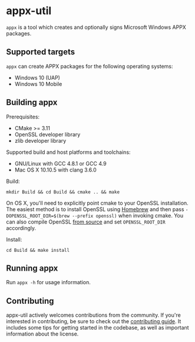 # appx-util

`appx` is a tool which creates and optionally signs
Microsoft Windows APPX packages.

## Supported targets

`appx` can create APPX packages for the following operating
systems:

* Windows 10 (UAP)
* Windows 10 Mobile

## Building appx

Prerequisites:

* CMake >= 3.11
* OpenSSL developer library
* zlib developer library

Supported build and host platforms and toolchains:

* GNU/Linux with GCC 4.8.1 or GCC 4.9
* Mac OS X 10.10.5 with clang 3.6.0

Build:

    mkdir Build && cd Build && cmake .. && make

On OS X, you'll need to explicitly point cmake to your OpenSSL
installation. The easiest method is to install OpenSSL using
[Homebrew](http://brew.sh/) and then pass `-DOPENSSL_ROOT_DIR=$(brew --prefix openssl)`
when invoking cmake. You can also compile OpenSSL [from source](https://github.com/openssl/openssl)
and set `OPENSSL_ROOT_DIR` accordingly.

Install:

    cd Build && make install

## Running appx

Run `appx -h` for usage information.

## Contributing

appx-util actively welcomes contributions from the community.
If you're interested in contributing, be sure to check out the
[contributing guide](https://github.com/OSInside/appx-util/blob/master/CONTRIBUTING.md).
It includes some tips for getting started in the codebase, as well
as important information about the license.
